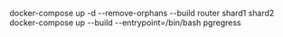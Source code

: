 docker-compose up -d --remove-orphans --build router shard1 shard2
docker-compose up --build --entrypoint=/bin/bash pgregress
